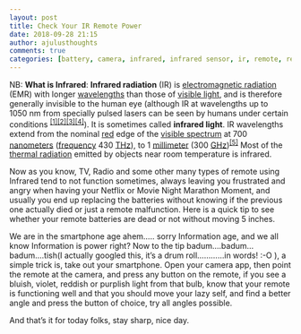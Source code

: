 ```yaml
---
layout: post
title: Check Your IR Remote Power
date: 2018-09-28 21:15
author: ajulusthoughts
comments: true
categories: [battery, camera, infrared, infrared sensor, ir, remote, remote sensor, smartphones, TECH &amp; CYBERSECURITY]
---
```

NB: <strong>What is Infrared</strong>: <b>Infrared radiation</b> (IR) is <a title="Electromagnetic radiation" href="https://en.wikipedia.org/wiki/Electromagnetic_radiation">electromagnetic radiation</a> (EMR) with longer <a title="Wavelength" href="https://en.wikipedia.org/wiki/Wavelength">wavelengths</a> than those of <a title="Light" href="https://en.wikipedia.org/wiki/Light">visible light</a>, and is therefore generally invisible to the human eye (although IR at wavelengths up to 1050 nm from specially pulsed lasers can be seen by humans under certain conditions <sup id="cite_ref-Sliney1976_1-0" class="reference"><a href="https://en.wikipedia.org/wiki/Infrared#cite_note-Sliney1976-1">[1]</a></sup><sup id="cite_ref-LynchLivingston2001_2-0" class="reference"><a href="https://en.wikipedia.org/wiki/Infrared#cite_note-LynchLivingston2001-2">[2]</a></sup><sup id="cite_ref-Dash2009_3-0" class="reference"><a href="https://en.wikipedia.org/wiki/Infrared#cite_note-Dash2009-3">[3]</a></sup><sup id="cite_ref-Saidman1933_4-0" class="reference"><a href="https://en.wikipedia.org/wiki/Infrared#cite_note-Saidman1933-4">[4]</a></sup>). It is sometimes called <b>infrared light</b>. IR wavelengths extend from the nominal <a title="Red" href="https://en.wikipedia.org/wiki/Red">red</a> edge of the <a title="Visible spectrum" href="https://en.wikipedia.org/wiki/Visible_spectrum">visible spectrum</a> at 700 <a class="mw-redirect" title="Nanometer" href="https://en.wikipedia.org/wiki/Nanometer">nanometers</a> (<a class="mw-redirect" title="Frequency spectrum" href="https://en.wikipedia.org/wiki/Frequency_spectrum">frequency</a> 430 <a class="mw-redirect" title="Terahertz (unit)" href="https://en.wikipedia.org/wiki/Terahertz_(unit)">THz</a>), to 1 <a class="mw-redirect" title="Millimeter" href="https://en.wikipedia.org/wiki/Millimeter">millimeter</a> (300 <a class="mw-redirect" title="GHz" href="https://en.wikipedia.org/wiki/GHz">GHz</a>)<sup id="cite_ref-5" class="reference"><a href="https://en.wikipedia.org/wiki/Infrared#cite_note-5">[5]</a></sup> Most of the <a title="Thermal radiation" href="https://en.wikipedia.org/wiki/Thermal_radiation">thermal radiation</a> emitted by objects near room temperature is infrared.

Now as you know, TV, Radio and some other many types of remote using Infrared tend to not function sometimes, always leaving you frustrated and angry when having your Netflix or Movie Night Marathon Moment, and usually you end up replacing the batteries without knowing if the previous one actually died or just a remote malfunction. Here is a quick tip to see whether your remote batteries are dead or not without moving 5 inches.

We are in the smartphone age ahem….. sorry Information age, and we all know Information is power right? Now to the tip badum….badum…badum….tish(I actually googled this, it’s a drum roll…………in words! :-O ), a simple trick is, take out your smartphone. Open your camera app, then point the remote at the camera, and press any button on the remote, if you see a bluish, violet, reddish or purplish light from that bulb, know that your remote is functioning well and that you should move your lazy self, and find a better angle and press the button of choice, try all angles possible.

And that’s it for today folks, stay sharp, nice day.
